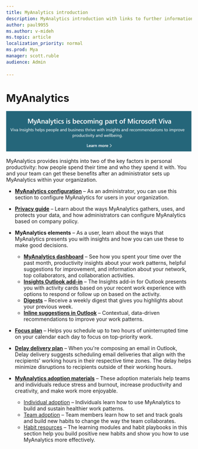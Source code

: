 ```yaml
---
title: MyAnalytics introduction
description: MyAnalytics introduction with links to further information 
author: paul9955
ms.author: v-mideh
ms.topic: article
localization_priority: normal 
ms.prod: Mya
manager: scott.ruble
audience: Admin

---
```


# MyAnalytics

[![Viva announcement](../images/viva-banner-mya.png)](https://www.microsoft.com/microsoft-viva/insights)


MyAnalytics provides insights into two of the key factors in personal productivity: how people spend their time and who they spend it with. You and your team can get these benefits after an administrator sets up MyAnalytics within your organization.

* [**MyAnalytics configuration**](../myanalytics/setup/configure-myanalytics.md) &ndash; As an administrator, you can use this section to configure MyAnalytics for users in your organization.

* [**Privacy guide**](../myanalytics/overview/Privacy-Guide.md) &ndash; Learn about the ways MyAnalytics gathers, uses, and protects your data, and how administrators can configure MyAnalytics based on company policy.
  
* **MyAnalytics elements** &ndash; As a user, learn about the ways that MyAnalytics presents you with insights and how you can use these to make good decisions.
  * [**MyAnalytics dashboard**](../myanalytics/use/dashboard-2.md) &ndash; See how you spent your time over the past month, productivity insights about your work patterns, helpful suggestions for improvement, and information about your network, top collaborators, and collaboration activities.
  * [**Insights Outlook add-in**](../myanalytics/use/add-in.md) &ndash; The Insights add-in for Outlook presents you with activity cards based on your recent work experience with options to respond or follow up on based on the activity.
  * [**Digests**](../myanalytics/use/email-digest-2.md) &ndash; Receive a weekly digest that gives you highlights about your previous week.
  * [**Inline suggestions in Outlook**](../myanalytics/use/mya-notifications.md) &ndash; Contextual, data-driven recommendations to improve your work patterns.
* [**Focus plan**](../myanalytics/use/focus-plan.md) &ndash; Helps you schedule up to two hours of uninterrupted time on your calendar each day to focus on top-priority work.
* [**Delay delivery plan**](../myanalytics/use/delay-delivery.md) &ndash; When you're composing an email in Outlook, Delay delivery suggests scheduling email deliveries that align with the recipients' working hours in their respective time zones. The delay helps minimize disruptions to recipients outside of their working hours.
* [**MyAnalytics adoption materials**](../myanalytics/use/MyA-Adoption/Adopt-myanalytics.md) &ndash; These adoption materials help teams and individuals reduce stress and burnout, increase productivity and creativity, and make work more enjoyable.
    * [Individual adoption](../myanalytics/use/MyA-Adoption/Indiv-adopt-get-started.md) &ndash; Individuals learn how to use MyAnalytics to build and sustain healthier work patterns.
    * [Team adoption](../myanalytics/use/MyA-Adoption/Team-adopt-intro.md) &ndash; Team members learn how to set and track goals and build new habits to change the way the team collaborates.
    * [Habit resources](../myanalytics/use/MyA-Adoption/adopt-learning-modules.md) &ndash; The learning modules and habit playbooks in this section help you build positive new habits and show you how to use MyAnalytics more effectively.
